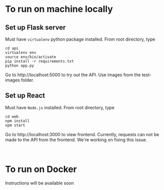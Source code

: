 # To run on machine locally
## Set up Flask server 
Must have `virtualenv` python package installed. From root directory, type
```
cd api
virtualenv env 
source env/bin/activate
pip install -r requirements.txt
python app.py
```
Go to http://localhost:5000 to try out the API. Use images from the test-images folder.

## Set up React 
Must have `Node.js` installed. From root directory, type
```
cd web
npm install 
npm start
```
Go to http://localhost:3000 to view frontend. Currently, requests can not be made to the API from the frontend. We're working on fixing this issue.  

<br>

# To run on Docker 
Instructions will be available soon